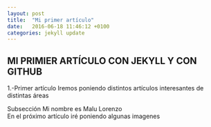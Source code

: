 ```yaml
---
layout: post
title:  "Mi primer artículo"
date:   2016-06-18 11:46:12 +0100
categories: jekyll update
---
```

<h2>MI PRIMIER ARTÍCULO CON JEKYLL Y CON GITHUB</h2>

1.-Primer artículo
Iremos poniendo distintos artículos interesantes de distintas áreas

Subsección
Mi nombre es Malu Lorenzo  
En el próximo artículo iré poniendo algunas imagenes
